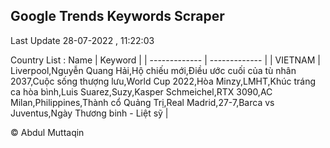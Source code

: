 

## Google Trends Keywords Scraper 
 
Last Update 28-07-2022 , 11:22:03

Country List :
 Name  | Keyword |
| ------------- | ------------- |
| VIETNAM | Liverpool,Nguyễn Quang Hải,Hộ chiếu mới,Điều ước cuối của tù nhân 2037,Cuộc sống thượng lưu,World Cup 2022,Hòa Minzy,LMHT,Khúc tráng ca hòa bình,Luis Suarez,Suzy,Kasper Schmeichel,RTX 3090,AC Milan,Philippines,Thành cổ Quảng Trị,Real Madrid,27-7,Barca vs Juventus,Ngày Thương binh - Liệt sỹ |



© Abdul Muttaqin 
